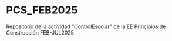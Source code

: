 # PCS_FEB2025
Repositorio de la actividad "ControlEscolar" de la EE Principios de Construcción FEB-JUL2025
